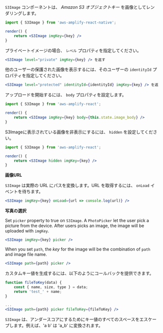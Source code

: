 `S3Image` コンポーネントは、 *Amazon S3 オブジェクトキー* を画像としてレンダリングします。

```jsx
import { S3Image } from 'aws-amplify-react-native';

render() {
    return <S3Image imgKey={key} />
}
```

プライベートイメージの場合、 `レベル` プロパティを指定してください。

```jsx
<S3Image level="private" imgKey={key} /> を返す
```

他のユーザーの保護された画像を表示するには、そのユーザーの `identityId` プロパティを指定してください。

```jsx
<S3Image level="protected" identityId={identityId} imgKey={key} /> を返す
```

アップロードを開始するには、 `body` プロパティを設定します。

```jsx
import { S3Image } from 'aws-amplify-react';

render() {
    return <S3Image imgKey={key} body={this.state.image_body} />
}

```

S3Imageに表示されている画像を非表示にするには、 `hidden` を設定してください。

```jsx
import { S3Image } from 'aws-amplify-react';

render() {
    return <S3Image hidden imgKey={key} />
}
```

**画像URL**

`S3Image` は実際の URL にパスを変換します。URL を取得するには、 `onLoad` イベントを待ちます。

```jsx
<S3Image imgKey={key} onLoad={url => console.log(url)} />
```

**写真の選択**

Set `picker` property to true on `S3Image`. A `PhotoPicker` let the user pick a picture from the device. After users picks an image, the image will be uploaded with `imgKey`.

```jsx
<S3Image imgKey={key} picker />
```

When you set `path`, the *key* for the image will be the combination of `path` and image file name.

```jsx
<S3Image path={path} picker />
```

カスタムキー値を生成するには、以下のようにコールバックを提供できます。

```jsx
function fileToKey(data) {
    const { name, size, type } = data;
    return 'test_' + name;
}

...
<S3Image path={path} picker fileToKey={fileToKey} />
```

<amplify-callout>

`S3Image` は、アンダースコアにするためにキー値のすべてのスペースをエスケープします。例えば、'a b' は 'a_b' に変換されます。

</amplify-callout>
